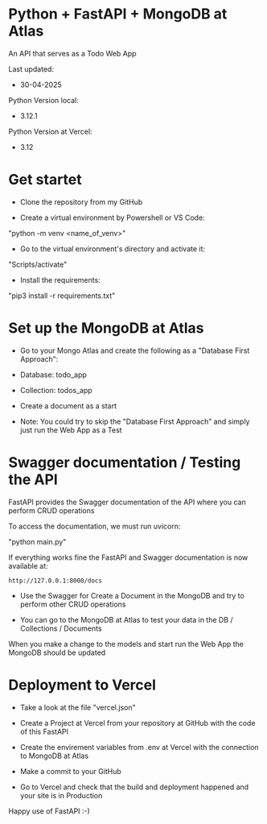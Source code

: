 # Python + FastAPI + MongoDB at Atlas

An API that serves as a Todo Web App

Last updated:

- 30-04-2025

Python Version local:

- 3.12.1

Python Version at Vercel:

- 3.12

# Get startet

- Clone the repository from my GitHub 

- Create a virtual environment by Powershell or VS Code:

"python -m venv <name_of_venv>"

- Go to the virtual environment's directory and activate it:

"Scripts/activate"

- Install the requirements:

"pip3 install -r requirements.txt"

# Set up the MongoDB at Atlas

- Go to your Mongo Atlas and create the following as a "Database First Approach":

- Database: todo_app

- Collection: todos_app

- Create a document as a start

- Note: You could try to skip the "Database First Approach" and simply just run the Web App as a Test

# Swagger documentation / Testing the API

FastAPI provides the Swagger documentation of the API where you can perform CRUD operations

To access the documentation, we must run uvicorn:

"python main.py"

If everything works fine the FastAPI and Swagger documentation is now available at: 

`http://127.0.0.1:8000/docs`

- Use the Swagger for Create a Document in the MongoDB and try to perform other CRUD operations

- You can go to the MongoDB at Atlas to test your data in the DB / Collections / Documents

When you make a change to the models and start run the Web App the MongoDB should be updated

# Deployment to Vercel

- Take a look at the file "vercel.json"

- Create a Project at Vercel from your repository at GitHub with the code of this FastAPI

- Create the envirement variables from .env at Vercel with the connection to MongoDB at Atlas

- Make a commit to your GitHub

- Go to Vercel and check that the build and deployment happened and your site is in Production

Happy use of FastAPI :-)


